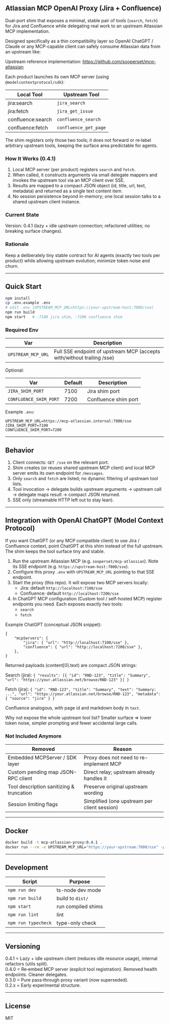 ## Atlassian MCP OpenAI Proxy (Jira + Confluence)

Dual-port shim that exposes a minimal, stable pair of tools (`search`, `fetch`) for Jira and Confluence while delegating real work to an upstream Atlassian MCP implementation.

Designed specifically as a thin compatibility layer so OpenAI ChatGPT / Claude or any MCP-capable client can safely consume Atlassian data from an upstream like:

Upstream reference implementation: https://github.com/sooperset/mcp-atlassian

Each product launches its own MCP server (using `@modelcontextprotocol/sdk`):

| Local Tool        | Upstream Tool         |
| ----------------- | --------------------- |
| jira:search       | `jira_search`         |
| jira:fetch        | `jira_get_issue`      |
| confluence:search | `confluence_search`   |
| confluence:fetch  | `confluence_get_page` |

The shim registers only those two tools; it does not forward or re‑label arbitrary upstream tools, keeping the surface area predictable for agents.

### How It Works (0.4.1)

1. Local MCP server (per product) registers `search` and `fetch`.
2. When called, it constructs arguments via small delegate mappers and invokes the upstream tool via an MCP client over SSE.
3. Results are mapped to a compact JSON object (id, title, url, text, metadata) and returned as a single text content item.
4. No session persistence beyond in-memory; one local session talks to a shared upstream client instance.

### Current State

Version: 0.4.1 (lazy + idle upstream connection; refactored utilities; no breaking surface changes).

### Rationale

Keep a deliberately tiny stable contract for AI agents (exactly two tools per product) while allowing upstream evolution; minimize token noise and churn.

---

## Quick Start

```bash
npm install
cp .env.example .env
# edit .env (UPSTREAM_MCP_URL=https://your-upstream-host:7000/sse)
npm run build
npm start   # :7100 jira shim, :7200 confluence shim
```

### Required Env

| Var                | Description                                                            |
| ------------------ | ---------------------------------------------------------------------- |
| `UPSTREAM_MCP_URL` | Full SSE endpoint of upstream MCP (accepts with/without trailing /sse) |

Optional:

| Var                    | Default | Description          |
| ---------------------- | ------- | -------------------- |
| `JIRA_SHIM_PORT`       | 7100    | Jira shim port       |
| `CONFLUENCE_SHIM_PORT` | 7200    | Confluence shim port |

Example `.env`:

```env
UPSTREAM_MCP_URL=https://mcp-atlassian.internal:7000/sse
JIRA_SHIM_PORT=7100
CONFLUENCE_SHIM_PORT=7200
```

---

## Behavior

1. Client connects: `GET /sse` on the relevant port.
2. Shim creates (or reuses shared upstream MCP client) and local MCP server emits its own endpoint for `/messages`.
3. Only `search` and `fetch` are listed; no dynamic filtering of upstream tool lists.
4. Tool invocation -> delegate builds upstream arguments -> upstream call -> delegate maps result -> compact JSON returned.
5. SSE only (streamable HTTP left out to stay lean).

---

## Integration with OpenAI ChatGPT (Model Context Protocol)

If you want ChatGPT (or any MCP compatible client) to use Jira / Confluence context, point ChatGPT at this shim instead of the full upstream. The shim keeps the tool surface tiny and stable.

1. Run the upstream Atlassian MCP (e.g. `sooperset/mcp-atlassian`). Note its SSE endpoint (e.g. `https://upstream-host:7000/sse`).
2. Configure this proxy `.env` with `UPSTREAM_MCP_URL` pointing to that SSE endpoint.
3. Start the proxy (this repo). It will expose two MCP servers locally:
    - Jira: default `http://localhost:7100/sse`
    - Confluence: default `http://localhost:7200/sse`
4. In ChatGPT MCP configuration (Custom tool / self-hosted MCP) register endpoints you need. Each exposes exactly two tools:
    - `search`
    - `fetch`

Example ChatGPT (conceptual JSON snippet):

```jsonc
{
	"mcpServers": {
		"jira": { "url": "http://localhost:7100/sse" },
		"confluence": { "url": "http://localhost:7200/sse" },
	},
}
```

Returned payloads (content[0].text) are compact JSON strings:

Search (jira): `{ "results": [{ "id": "RND-123", "title": "Summary", "url": "https://your.atlassian.net/browse/RND-123" }] }`

Fetch (jira): `{ "id": "RND-123", "title": "Summary", "text": "Summary: ...", "url": "https://your.atlassian.net/browse/RND-123", "metadata": { "source": "jira" } }`

Confluence analogous, with page id and markdown body in `text`.

Why not expose the whole upstream tool list? Smaller surface => lower token noise, simpler prompting and fewer accidental large calls.

### Not Included Anymore

| Removed                                  | Reason                                       |
| ---------------------------------------- | -------------------------------------------- |
| Embedded MCPServer / SDK layer           | Proxy does not need to re-implement MCP      |
| Custom pending map JSON-RPC client       | Direct relay; upstream already handles it    |
| Tool description sanitizing & truncation | Preserve original upstream wording           |
| Session limiting flags                   | Simplified (one upstream per client session) |

---

## Docker

```bash
docker build -t mcp-atlassian-proxy:0.4.1 .
docker run --rm -e UPSTREAM_MCP_URL="https://your-upstream:7000/sse" -p 7100:7100 -p 7200:7200 mcp-atlassian-proxy:0.4.1
```

---

## Development

| Script              | Purpose            |
| ------------------- | ------------------ |
| `npm run dev`       | ts-node dev mode   |
| `npm run build`     | build to `dist/`   |
| `npm start`         | run compiled shims |
| `npm run lint`      | lint               |
| `npm run typecheck` | type-only check    |

---

## Versioning

0.4.1 = Lazy + idle upstream client (reduces idle resource usage), internal refactors (utils split).  
0.4.0 = Re‑embed MCP server (explicit tool registration). Removed health endpoints. Cleaner delegates.  
0.3.0 = Pure pass‑through proxy variant (now superseded).  
0.2.x = Early experimental structure.

---

## License

MIT
